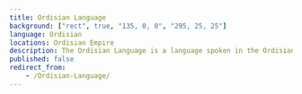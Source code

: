 ```yaml
---
title: Ordisian Language
background: ["rect", true, "135, 0, 0", "295, 25, 25"]
language: Ordisian
locations: Ordisian Empire
description: The Ordisian Language is a language spoken in the Ordisian Empire.
published: false
redirect_from:
    - /Ordisian-Language/
---
```


